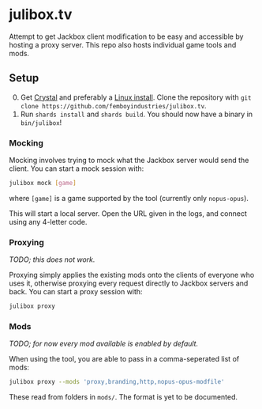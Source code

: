 # julibox.tv

Attempt to get Jackbox client modification to be easy and accessible by hosting a proxy server. This repo also hosts individual game tools and mods.

## Setup

0. Get [Crystal](https://crystal-lang.org/) and preferably a [Linux install](https://voidlinux.org). Clone the repository with `git clone https://github.com/femboyindustries/julibox.tv`.
1. Run `shards install` and `shards build`. You should now have a binary in `bin/julibox`!

### Mocking

Mocking involves trying to mock what the Jackbox server would send the client. You can start a mock session with:

```sh
julibox mock [game]
```

where `[game]` is a game supported by the tool (currently only `nopus-opus`).

This will start a local server. Open the URL given in the logs, and connect using any 4-letter code.

### Proxying

_TODO; this does not work._

Proxying simply applies the existing mods onto the clients of everyone who uses it, otherwise proxying every request directly to Jackbox servers and back. You can start a proxy session with:

```sh
julibox proxy
```

### Mods

_TODO; for now every mod available is enabled by default._

When using the tool, you are able to pass in a comma-seperated list of mods:

```sh
julibox proxy --mods 'proxy,branding,http,nopus-opus-modfile'
```

These read from folders in `mods/`. The format is yet to be documented.